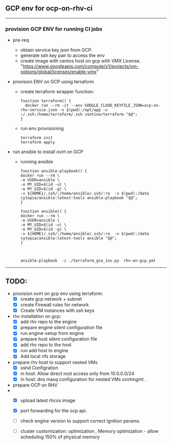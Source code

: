 ## GCP env for ocp-on-rhv-ci

---
### provision GCP ENV for running CI jobs

- pre-req
  - obtain service key json from GCP.
  - generate ssh key pair to access the env
  - create image with centos host on gcp with VMX License.
    "https://www.googleapis.com/compute/v1/projects/vm-options/global/licenses/enable-vmx"

- provision ENV on GCP using  terraform
  - create terraform wrapper function:

    ```shell
    function terraform() {
      docker run --rm -it --env GOOGLE_CLOUD_KEYFILE_JSON=ocp-on-rhv-service.json -v $(pwd):/opt/app -v ~/.ssh:/home/terraform/.ssh contino/terraform "$@";
    }

    ```

  - run env provisioning
    ```shell
    terraform init
    terraform apply

    ```



- run ansible to install ovirt on GCP
  - running ansible
    ```shell
    function ansible-playbook() {
    docker run --rm \
    -e USER=ansible \
    -e MY_UID=$(id -u) \
    -e MY_GID=$(id -g) \
    -v ${HOME}/.ssh/:/home/ansible/.ssh/:ro  -v $(pwd):/data  cytopia/ansible:latest-tools ansible-playbook "$@";
    }

    function ansible() {
    docker run --rm \
    -e USER=ansible \
    -e MY_UID=$(id -u) \
    -e MY_GID=$(id -g) \
    -v ${HOME}/.ssh/:/home/ansible/.ssh/:ro  -v $(pwd):/data  cytopia/ansible:latest-tools ansible "$@";
    }



    ansible-playbook  -i ./terraform_gce_inv.py  rhv-on-gcp.yml

    ```


---
TODO:
---

- provision ovirt on gcp env using terraform:
  - [x] create gcp network + subnet
  - [x] create Firewall rules for network
  - [x] Create VM instances with ssh keys

- rhv installation on gcp:
  - [X] add rhv repo to the engine
  - [X] prepare engine silent configuration file
  - [X] run engine-setup from engine
  - [X] prepare host silent configuration file
  - [X] add rhv repo to the host
  - [X] run add host to engine
  - [x] Add local nfs storage

- prepare rhv host to support nested VMs
  - [X] sshd Configration
  - [X] in host: Allow direct root access only from 10.0.0.0/24
  - [X] in host: dns masq configuration for nested VMs ovirtmgmt .

- prepare OCP on RHV
- - [X] upload latest rhcos image
  - [X] port forwarding for the ocp api.
  - [ ] check engine version to support  correct ignition params.
  - [ ] cluster customization: optimization , Memory optimization - allow scheduling  150% of physical memory

